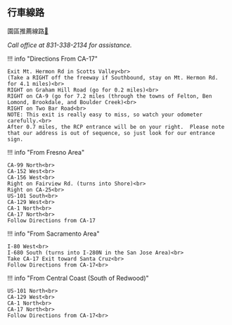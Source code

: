 

## 行車線路

園區推薦線路[🔗](https://www.rcp.camp/contact-directions)

*Call office at 831-338-2134 for assistance.*

!!! info "Directions From CA-17"

    Exit Mt. Hermon Rd in Scotts Valley<br>
    (Take a RIGHT off the freeway if Southbound, stay on Mt. Hermon Rd. for 4.1 miles)<br>
    RIGHT on Graham Hill Road (go for 0.2 miles)<br>
    RIGHT on CA-9 (go for 7.2 miles (through the towns of Felton, Ben Lomond, Brookdale, and Boulder Creek)<br>
    RIGHT on Two Bar Road<br>
    NOTE: This exit is really easy to miss, so watch your odometer carefully.<br>
    After 0.7 miles, the RCP entrance will be on your right.  Please note that our address is out of sequence, so just look for our entrance sign.


!!! info "From Fresno Area"

    CA-99 North<br>
    CA-152 West<br>
    CA-156 West<br>
    Right on Fairview Rd. (turns into Shore)<br>
    Right on CA-25<br>
    US-101 South<br>
    CA-129 West<br>
    CA-1 North<br>
    CA-17 North<br>
    Follow Directions from CA-17


!!! info "From Sacramento Area"

    I-80 West<br>
    I-680 South (turns into I-280N in the San Jose Area)<br>
    Take CA-17 Exit toward Santa Cruz<br>
    Follow Directions from CA-17<br>

!!! info "From Central Coast (South of Redwood)"

    US-101 North<br>
    CA-129 West<br>
    CA-1 North<br>
    CA-17 North<br>
    Follow Directions from CA-17<br>
